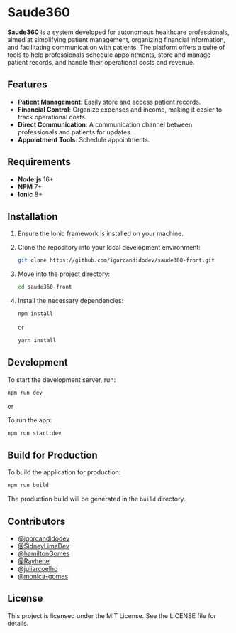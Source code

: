 # Saude360

**Saude360** is a system developed for autonomous healthcare professionals, aimed at simplifying patient management, organizing financial information, and facilitating communication with patients. The platform offers a suite of tools to help professionals schedule appointments, store and manage patient records, and handle their operational costs and revenue.

## Features

- **Patient Management**: Easily store and access patient records.
- **Financial Control**: Organize expenses and income, making it easier to track operational costs.
- **Direct Communication**: A communication channel between professionals and patients for updates.
- **Appointment Tools**: Schedule appointments.

## Requirements

- **Node.js** 16+
- **NPM** 7+
- **Ionic** 8+

## Installation

1. Ensure the Ionic framework is installed on your machine.
2. Clone the repository into your local development environment:

   ```bash
   git clone https://github.com/igorcandidodev/saude360-front.git
   ```

3. Move into the project directory:

   ```bash
   cd saude360-front
   ```

4. Install the necessary dependencies:

   ```bash
   npm install
   ```

   or

   ```bash
   yarn install
   ```

## Development

To start the development server, run:

```bash
npm run dev
```

or

To run the app:

```bash
npm run start:dev
```

## Build for Production

To build the application for production:

```bash
npm run build
```

The production build will be generated in the `build` directory.

## Contributors

- [@igorcandidodev](https://github.com/igorcandidodev)
- [@SidneyLimaDev](https://github.com/SidneyLimaDev)
- [@hamiltonGomes](https://github.com/hamiltonGomes)
- [@Rayhene](https://github.com/Rayhene)
- [@juliarcoelho](https://github.com/juliarcoelho)
- [@monica-gomes](https://github.com/monica-gomes)

## License

This project is licensed under the MIT License. See the LICENSE file for details.
